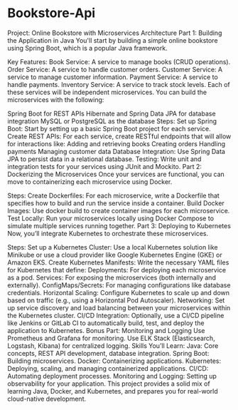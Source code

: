 # Bookstore-Api

Project: Online Bookstore with Microservices Architecture
Part 1: Building the Application in Java
You'll start by building a simple online bookstore using Spring Boot, which is a popular Java framework.

Key Features:
Book Service: A service to manage books (CRUD operations).
Order Service: A service to handle customer orders.
Customer Service: A service to manage customer information.
Payment Service: A service to handle payments.
Inventory Service: A service to track stock levels.
Each of these services will be independent microservices. You can build the microservices with the following:

Spring Boot for REST APIs
Hibernate and Spring Data JPA for database integration
MySQL or PostgreSQL as the database
Steps:
Set up Spring Boot: Start by setting up a basic Spring Boot project for each service.
Create REST APIs: For each service, create RESTful endpoints that will allow for interactions like:
Adding and retrieving books
Creating orders
Handling payments
Managing customer data
Database Integration: Use Spring Data JPA to persist data in a relational database.
Testing: Write unit and integration tests for your services using JUnit and Mockito.
Part 2: Dockerizing the Microservices
Once your services are functional, you can move to containerizing each microservice using Docker.

Steps:
Create Dockerfiles: For each microservice, write a Dockerfile that specifies how to build and run the service inside a container.
Build Docker Images: Use docker build to create container images for each microservice.
Test Locally: Run your microservices locally using Docker Compose to simulate multiple services running together.
Part 3: Deploying to Kubernetes
Now, you’ll integrate Kubernetes to orchestrate these microservices.

Steps:
Set up a Kubernetes Cluster:
Use a local Kubernetes solution like Minikube or use a cloud provider like Google Kubernetes Engine (GKE) or Amazon EKS.
Create Kubernetes Manifests: Write the necessary YAML files for Kubernetes that define:
Deployments: For deploying each microservice as a pod.
Services: For exposing the microservices (both internally and externally).
ConfigMaps/Secrets: For managing configurations like database credentials.
Horizontal Scaling: Configure Kubernetes to scale up and down based on traffic (e.g., using a Horizontal Pod Autoscaler).
Networking: Set up service discovery and load balancing between your microservices within the Kubernetes cluster.
CI/CD Integration: Optionally, use a CI/CD pipeline like Jenkins or GitLab CI to automatically build, test, and deploy the application to Kubernetes.
Bonus Part: Monitoring and Logging
Use Prometheus and Grafana for monitoring.
Use ELK Stack (Elasticsearch, Logstash, Kibana) for centralized logging.
Skills You’ll Learn:
Java: Core concepts, REST API development, database integration.
Spring Boot: Building microservices.
Docker: Containerizing applications.
Kubernetes: Deploying, scaling, and managing containerized applications.
CI/CD: Automating deployment processes.
Monitoring and Logging: Setting up observability for your application.
This project provides a solid mix of learning Java, Docker, and Kubernetes, and prepares you for real-world cloud-native development.
